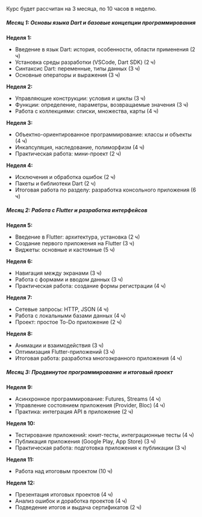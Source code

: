 Курс будет рассчитан на 3 месяца, по 10 часов в неделю.
##### **Месяц 1: Основы языка Dart и базовые концепции программирования**

**Неделя 1:**

- Введение в язык Dart: история, особенности, области применения (2 ч)
- Установка среды разработки (VSCode, Dart SDK) (2 ч)
- Синтаксис Dart: переменные, типы данных (3 ч)
- Основные операторы и выражения (3 ч)

**Неделя 2:**

- Управляющие конструкции: условия и циклы (3 ч)
- Функции: определение, параметры, возвращаемые значения (3 ч)
- Работа с коллекциями: списки, множества, карты (4 ч)

**Неделя 3:**

- Объектно-ориентированное программирование: классы и объекты (4 ч)
- Инкапсуляция, наследование, полиморфизм (4 ч)
- Практическая работа: мини-проект (2 ч)

**Неделя 4:**

- Исключения и обработка ошибок (2 ч)
- Пакеты и библиотеки Dart (2 ч)
- Итоговая работа по разделу: разработка консольного приложения (6 ч)

##### **Месяц 2: Работа с Flutter и разработка интерфейсов**

**Неделя 5:**

- Введение в Flutter: архитектура, установка (2 ч)
- Создание первого приложения на Flutter (3 ч)
- Виджеты: основные и кастомные (5 ч)

**Неделя 6:**

- Навигация между экранами (3 ч)
- Работа с формами и вводом данных (3 ч)
- Практическая работа: создание формы регистрации (4 ч)

**Неделя 7:**

- Сетевые запросы: HTTP, JSON (4 ч)
- Работа с локальными базами данных (4 ч)
- Проект: простое To-Do приложение (2 ч)

**Неделя 8:**

- Анимации и взаимодействия (3 ч)
- Оптимизация Flutter-приложений (3 ч)
- Итоговая работа: разработка многоэкранного приложения (4 ч)

##### **Месяц 3: Продвинутое программирование и итоговый проект**

**Неделя 9:**

- Асинхронное программирование: Futures, Streams (4 ч)
- Управление состоянием приложения (Provider, Bloc) (4 ч)
- Практика: интеграция API в приложение (2 ч)

**Неделя 10:**

- Тестирование приложений: юнит-тесты, интеграционные тесты (4 ч)
- Публикация приложения (Google Play, App Store) (3 ч)
- Практическая работа: подготовка приложения к публикации (3 ч)

**Неделя 11:**

- Работа над итоговым проектом (10 ч)

**Неделя 12:**

- Презентация итоговых проектов (4 ч)
- Анализ ошибок и доработка проектов (4 ч)
- Подведение итогов и выдача сертификатов (2 ч)

